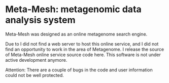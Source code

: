 # Meta-Mesh: metagenomic data analysis system

Meta-Mesh was designed as an online metagenome search engine.

Due to I did not find a web server to host this online service, and I did not find an opportunity to work in the area of Metagenome.
I release the source of Meta-Mesh online service source code here. This software is not under active development anymore.

Attention: There are a couple of bugs in the code and user information could not be well protected.

